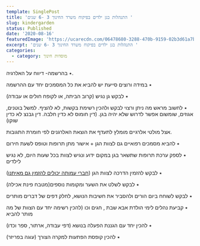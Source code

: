 ```yaml
---
template: SinglePost
title: 'התנהלות בגן ילדים בפיקוח משרד החינוך 3 -6 שנים '
slug: kindergarden
status: Published
date: '2020-08-16'
featuredImage: 'https://ucarecdn.com/06478680-3288-470b-9159-02b3d61a7b72/'
excerpt: 'התנהלות בגן ילדים בפיקוח משרד החינוך 3 -6 שנים '
categories:
  - category: מוסדות חינוך
---
```



٭ בהרשמה-  דיווח על האלרגיה. 

٭ במידה ורוצים סייעת יש להביא את כל המסמכים יחד עם ההרשמה

٭ לבקש גן נגיש (קרוב הביתה, או לקופח חולים או עבודה)

٭ לחשוב מראש מה ניתן ורצוי לבקש ולהכין רשימת בקשות, לא להציף. למשל בוטנים, אגוזים, שומשום אפשר לדרוש שלא יהיה בגן. (דין חומוס לא כדין חלבה. דין גבנצ לא כדין שוקו) 

אצל מולטי אלרגיים מומלץ לתעדף את הוצאת האלרגנים לפי חומרת התגובות. 

٭ להביא מסמכים רפואיים גם לצוות הגן + אישור מתן תרופות וטופס לשעת חירום

٭ לספק ערכת תרופות שתשאר בגן במקום ידוע ונגיש לצוות בכל שעות היום, לא נגיש לילדים

٭ לבקש להזמין הדרכה לצוות הגן ([חברי עמותה יכולים להזמין גם מאיתנו](/contact))

٭ לבקש לשלט את השער ומקומות נוספים(מטבח פינת אכילה)

٭ לבקש לשוחח ביום הורים ולהסביר את חשיבות הנושא, לחלק דפים של דברים מותרים

٭ קביעת נהלים לימי הולדת אבא שבת , חגים וכו (להכין רשימה יחד עם הצוות של מה מותר להביא 

٭ להכין יחד עם הגננת הפעלה בנושא (דפי עבודה, ארתור, ספר וכדו)

٭ להכין קופסת הפתעות למקרה הצורך (עוגה בפריזר)
